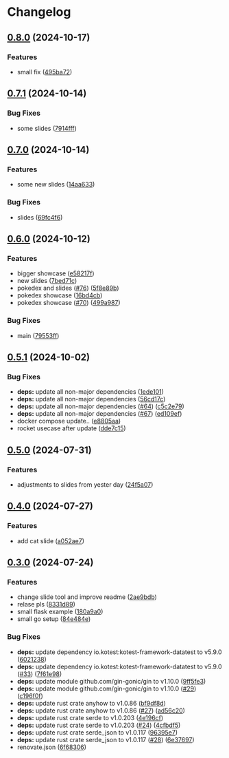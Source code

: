 # Changelog

## [0.8.0](https://github.com/SilenLoc/baselOne2024/compare/v0.7.1...v0.8.0) (2024-10-17)


### Features

* small fix ([495ba72](https://github.com/SilenLoc/baselOne2024/commit/495ba72e732a1a37da6bc820abeeab4ad1e136af))

## [0.7.1](https://github.com/SilenLoc/baselOne2024/compare/v0.7.0...v0.7.1) (2024-10-14)


### Bug Fixes

* some slides ([7914fff](https://github.com/SilenLoc/baselOne2024/commit/7914fff114ff6740b3113e47b6f82dc8935fbcba))

## [0.7.0](https://github.com/SilenLoc/baselOne2024/compare/v0.6.0...v0.7.0) (2024-10-14)


### Features

* some new slides ([14aa633](https://github.com/SilenLoc/baselOne2024/commit/14aa63358c7d6ab950d7235434e6434f92275bbe))


### Bug Fixes

* slides ([69fc4f6](https://github.com/SilenLoc/baselOne2024/commit/69fc4f6661221a2753727dfdcc1cbd75a2391d73))

## [0.6.0](https://github.com/SilenLoc/baselOne2024/compare/v0.5.1...v0.6.0) (2024-10-12)


### Features

* bigger showcase ([e58217f](https://github.com/SilenLoc/baselOne2024/commit/e58217f903a5c8206dd8c1b0e405641c51c7bb82))
* new slides ([7bed71c](https://github.com/SilenLoc/baselOne2024/commit/7bed71c9cca96edacb7b4ff3241a8aaf88af5aa1))
* pokedex and slides ([#76](https://github.com/SilenLoc/baselOne2024/issues/76)) ([5f8e89b](https://github.com/SilenLoc/baselOne2024/commit/5f8e89b1a725c6892e0377f0f29e27a52b045296))
* pokedex showcase ([16bd4cb](https://github.com/SilenLoc/baselOne2024/commit/16bd4cb1d8af5dba7dbad6b5f82590287e063a4b))
* pokedex showcase ([#70](https://github.com/SilenLoc/baselOne2024/issues/70)) ([499a987](https://github.com/SilenLoc/baselOne2024/commit/499a987dc1690552d0be8fc677d97f86727dfd7a))


### Bug Fixes

* main ([79553ff](https://github.com/SilenLoc/baselOne2024/commit/79553ff211e7f2cc2a6e2d9b0e18e355cf5de314))

## [0.5.1](https://github.com/SilenLoc/baselOne2024/compare/v0.5.0...v0.5.1) (2024-10-02)


### Bug Fixes

* **deps:** update all non-major dependencies ([1ede101](https://github.com/SilenLoc/baselOne2024/commit/1ede101497bb00c1cffa179a68dbf6d1cd321c03))
* **deps:** update all non-major dependencies ([56cd17c](https://github.com/SilenLoc/baselOne2024/commit/56cd17c7ed1cf88c919005b08ad974ec3827deb6))
* **deps:** update all non-major dependencies ([#64](https://github.com/SilenLoc/baselOne2024/issues/64)) ([c5c2e79](https://github.com/SilenLoc/baselOne2024/commit/c5c2e7997c45da92ceafeb263f50a433378c6e10))
* **deps:** update all non-major dependencies ([#67](https://github.com/SilenLoc/baselOne2024/issues/67)) ([ed109ef](https://github.com/SilenLoc/baselOne2024/commit/ed109ef676aa73287a604dcd4e7a4e00c3117d56))
* docker compose update.. ([e8805aa](https://github.com/SilenLoc/baselOne2024/commit/e8805aa690da818bb53f605c269784826f5f39e6))
* rocket usecase after update ([dde7c15](https://github.com/SilenLoc/baselOne2024/commit/dde7c154afaed4094b08e3810143efb2fbb42828))

## [0.5.0](https://github.com/SilenLoc/baselOne2024/compare/v0.4.0...v0.5.0) (2024-07-31)


### Features

* adjustments to slides from yester day ([24f5a07](https://github.com/SilenLoc/baselOne2024/commit/24f5a0754003dedb160f2275f41e76707253e71e))

## [0.4.0](https://github.com/SilenLoc/baselOne2024/compare/v0.3.0...v0.4.0) (2024-07-27)


### Features

* add cat slide ([a052ae7](https://github.com/SilenLoc/baselOne2024/commit/a052ae7f87569015e89e8c1960390b99cf154f39))

## [0.3.0](https://github.com/SilenLoc/baselOne2024/compare/0.2.0...v0.3.0) (2024-07-24)


### Features

* change slide tool and improve readme ([2ae9bdb](https://github.com/SilenLoc/baselOne2024/commit/2ae9bdb14772038e6a8b49fb20f8158a5d5f72bb))
* relase pls ([8331d89](https://github.com/SilenLoc/baselOne2024/commit/8331d8971eb30494822db7ae5ca755355076890d))
* small flask example ([180a9a0](https://github.com/SilenLoc/baselOne2024/commit/180a9a0a71411a0624cdd81f56a2d3f86029dd67))
* small go setup ([84e484e](https://github.com/SilenLoc/baselOne2024/commit/84e484e2b29da0dd46651779b716b435ce0f1732))


### Bug Fixes

* **deps:** update dependency io.kotest:kotest-framework-datatest to v5.9.0 ([6021238](https://github.com/SilenLoc/baselOne2024/commit/60212387486d4b37e556b3c52e15d9751e8610f8))
* **deps:** update dependency io.kotest:kotest-framework-datatest to v5.9.0 ([#33](https://github.com/SilenLoc/baselOne2024/issues/33)) ([7f61e98](https://github.com/SilenLoc/baselOne2024/commit/7f61e98bcb01e6d46b1be517f68ef8dc38aea4b7))
* **deps:** update module github.com/gin-gonic/gin to v1.10.0 ([9ff5fe3](https://github.com/SilenLoc/baselOne2024/commit/9ff5fe30c9d981a6c03d5357b6142025211d9fff))
* **deps:** update module github.com/gin-gonic/gin to v1.10.0 ([#29](https://github.com/SilenLoc/baselOne2024/issues/29)) ([c196f0f](https://github.com/SilenLoc/baselOne2024/commit/c196f0f907911d487af91cf8869d8592626ebcf9))
* **deps:** update rust crate anyhow to v1.0.86 ([bf9df8d](https://github.com/SilenLoc/baselOne2024/commit/bf9df8da29ffa2e900273719e07c05e8c50ea347))
* **deps:** update rust crate anyhow to v1.0.86 ([#27](https://github.com/SilenLoc/baselOne2024/issues/27)) ([ad56c20](https://github.com/SilenLoc/baselOne2024/commit/ad56c20baabfd249ed2ba36c6a608ddffb672c91))
* **deps:** update rust crate serde to v1.0.203 ([4e196cf](https://github.com/SilenLoc/baselOne2024/commit/4e196cf7e5a5a21e0939b7d2c10246dd173ce947))
* **deps:** update rust crate serde to v1.0.203 ([#24](https://github.com/SilenLoc/baselOne2024/issues/24)) ([4cfbdf5](https://github.com/SilenLoc/baselOne2024/commit/4cfbdf59c7e85e940e2f5184c55b52de4f627d7d))
* **deps:** update rust crate serde_json to v1.0.117 ([96395e7](https://github.com/SilenLoc/baselOne2024/commit/96395e7628f391d6cd8552f59dfc526510492d17))
* **deps:** update rust crate serde_json to v1.0.117 ([#28](https://github.com/SilenLoc/baselOne2024/issues/28)) ([6e37697](https://github.com/SilenLoc/baselOne2024/commit/6e3769781d9c35458a13f2b99372e7dd2880e69e))
* renovate.json ([6f68306](https://github.com/SilenLoc/baselOne2024/commit/6f68306d58b00cfc9ca7fbe389768004fbdf8fed))
